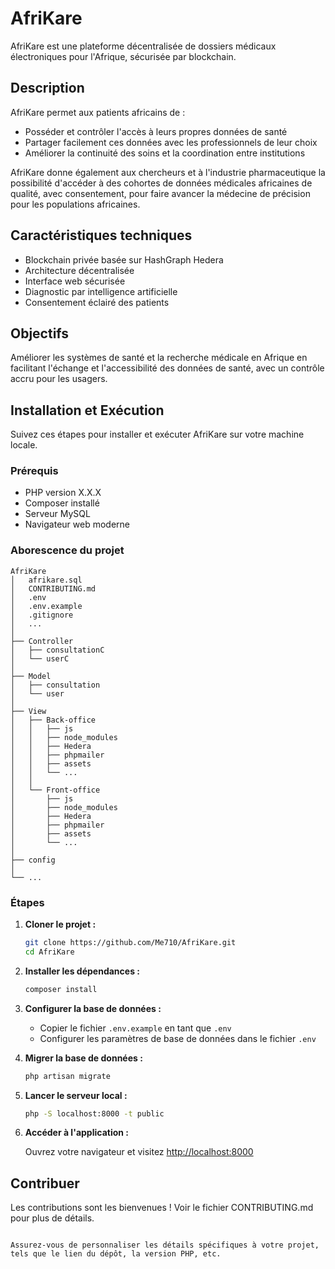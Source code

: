 # AfriKare

AfriKare est une plateforme décentralisée de dossiers médicaux électroniques pour l'Afrique, sécurisée par blockchain.

## Description

AfriKare permet aux patients africains de :

- Posséder et contrôler l'accès à leurs propres données de santé
- Partager facilement ces données avec les professionnels de leur choix
- Améliorer la continuité des soins et la coordination entre institutions

AfriKare donne également aux chercheurs et à l'industrie pharmaceutique la possibilité d'accéder à des cohortes de données médicales africaines de qualité, avec consentement, pour faire avancer la médecine de précision pour les populations africaines.

## Caractéristiques techniques

- Blockchain privée basée sur HashGraph Hedera
- Architecture décentralisée
- Interface web sécurisée
- Diagnostic par intelligence artificielle
- Consentement éclairé des patients

## Objectifs

Améliorer les systèmes de santé et la recherche médicale en Afrique en facilitant l'échange et l'accessibilité des données de santé, avec un contrôle accru pour les usagers.

## Installation et Exécution

Suivez ces étapes pour installer et exécuter AfriKare sur votre machine locale.

### Prérequis

- PHP version X.X.X
- Composer installé
- Serveur MySQL
- Navigateur web moderne

### Aborescence du projet
```
AfriKare
│   afrikare.sql
│   CONTRIBUTING.md
│   .env
│   .env.example
│   .gitignore
│   ...
│
├── Controller
│   ├── consultationC
│   └── userC
│
├── Model
│   ├── consultation
│   └── user
│
├── View
│   ├── Back-office
│   │   ├── js
│   │   ├── node_modules
│   │   ├── Hedera
│   │   ├── phpmailer
│   │   ├── assets
│   │   └── ...
│   │
│   └── Front-office
│       ├── js
│       ├── node_modules
│       ├── Hedera
│       ├── phpmailer
│       ├── assets
│       └── ...
│
├── config
│
└── ...
```

### Étapes

1. **Cloner le projet :**

   ```bash
   git clone https://github.com/Me710/AfriKare.git
   cd AfriKare
   ```

2. **Installer les dépendances :**

   ```bash
   composer install
   ```

3. **Configurer la base de données :**

   - Copier le fichier `.env.example` en tant que `.env`
   - Configurer les paramètres de base de données dans le fichier `.env`

4. **Migrer la base de données :**

   ```bash
   php artisan migrate
   ```

5. **Lancer le serveur local :**

   ```bash
   php -S localhost:8000 -t public
   ```

6. **Accéder à l'application :**

   Ouvrez votre navigateur et visitez [http://localhost:8000](http://localhost:8000)

## Contribuer

Les contributions sont les bienvenues ! Voir le fichier CONTRIBUTING.md pour plus de détails.
```

Assurez-vous de personnaliser les détails spécifiques à votre projet, tels que le lien du dépôt, la version PHP, etc.